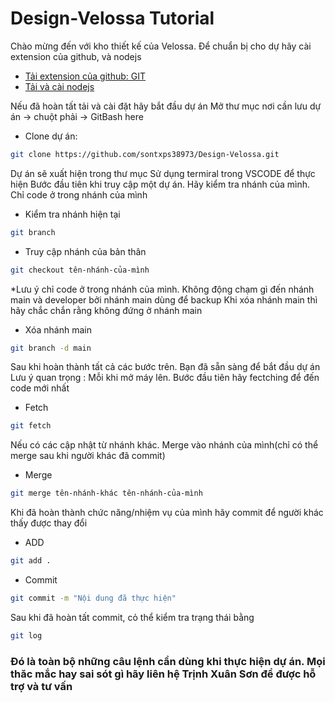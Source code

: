 # Design-Velossa Tutorial
Chào mừng đến với kho thiết kế của Velossa.
Để chuẩn bị cho dự hãy cài extension của github, và nodejs
- [Tải extension của github: GIT](https://git-scm.com/downloads/win)
- [Tải và cài nodejs](https://nodejs.org/en/download/prebuilt-installer)


Nếu đã hoàn tất tải và cài đặt hãy bắt đầu dự án
Mở thư mục nơi cần lưu dự án -> chuột phải -> GitBash here
- Clone dự án:
```bash
git clone https://github.com/sontxps38973/Design-Velossa.git
```

Dự án sẽ xuất hiện trong thư mục
Sử dụng termiral trong VSCODE để thực hiện
Bước đầu tiên khi truy cập một dự án. Hãy kiểm tra nhánh của mình. Chỉ code ở trong nhánh của mình
- Kiểm tra nhánh hiện tại
```bash
git branch
```
- Truy cập nhánh của bản thân
```bash
git checkout tên-nhánh-của-mình
```
*Lưu ý chỉ code ở trong nhánh của mình. Không động chạm gì đến nhánh main và developer
bởi nhánh main dùng để backup
Khi xóa nhánh main thì hãy chắc chắn rằng không đứng ở nhánh main
- Xóa nhánh main
```bash
git branch -d main
```
Sau khi hoàn thành tất cả các bước trên. Bạn đã sẵn sàng để bắt đầu dự án
Lưu ý quan trọng : Mỗi khi mở máy lên. Bước đầu tiên hãy fectching để đến code mới nhất
- Fetch
```bash
git fetch
```
Nếu có các cập nhật từ nhánh khác. Merge vào nhánh của mình(chỉ có thể merge sau khi người khác đã commit)
- Merge
```bash 
git merge tên-nhánh-khác tên-nhánh-của-mình
```
Khi đã hoàn thành chức năng/nhiệm vụ của mình hãy commit để người khác thấy được thay đổi
- ADD
```bash
git add .
```
- Commit
```bash
git commit -m "Nội dung đã thực hiện"
```
Sau khi đã hoàn tất commit, cỏ thể kiểm tra trạng thái bằng
```bash
git log
```


### Đó là toàn bộ những câu lệnh cần dùng khi thực hiện dự án. Mọi thăc mắc hay sai sót gì hãy liên hệ Trịnh Xuân Sơn để được hỗ trợ và tư vấn
